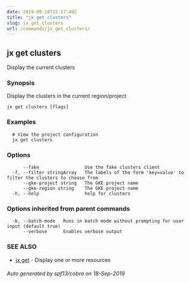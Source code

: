 ```yaml
---
date: 2019-09-18T15:17:49Z
title: "jx get clusters"
slug: jx_get_clusters
url: /commands/jx_get_clusters/
---
```

## jx get clusters

Display the current clusters

### Synopsis

Display the clusters in the current region/project

```
jx get clusters [flags]
```

### Examples

```
  # View the project configuration
  jx get clusters
```

### Options

```
      --fake                 Use the fake clusters client
  -f, --filter stringArray   The labels of the form 'key=value' to filter the clusters to choose from
      --gke-project string   The GKE project name
      --gke-region string    The GKE project name
  -h, --help                 help for clusters
```

### Options inherited from parent commands

```
  -b, --batch-mode   Runs in batch mode without prompting for user input (default true)
      --verbose      Enables verbose output
```

### SEE ALSO

* [jx get](/commands/jx_get/)	 - Display one or more resources

###### Auto generated by spf13/cobra on 18-Sep-2019
